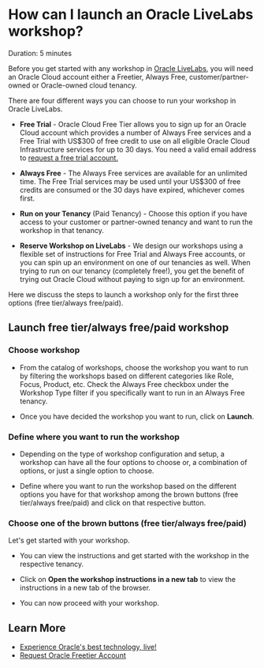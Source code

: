 # How can I launch an Oracle LiveLabs workshop?

Duration: 5 minutes

Before you get started with any workshop in [Oracle LiveLabs](http://developer.oracle.com/livelabs), you will need an Oracle Cloud account either a Freetier, Always Free, customer/partner-owned or Oracle-owned cloud tenancy.

There are four different ways you can choose to run your workshop in Oracle LiveLabs.

- **Free Trial** - Oracle Cloud Free Tier allows you to sign up for an Oracle Cloud account which provides a number of Always Free services and a Free Trial with US$300 of free credit to use on all eligible Oracle Cloud Infrastructure services for up to 30 days. You need a valid email address to [request a free trial account.](https://github.com/oracle-livelabs/common/blob/main/labs/cloud-login/pre-register-free-tier-account.md)

- **Always Free** - The Always Free services are available for an unlimited time. The Free Trial services may be used until your US$300 of free credits are consumed or the 30 days have expired, whichever comes first.

- **Run on your Tenancy** (Paid Tenancy) - Choose this option if you have access to your customer or partner-owned tenancy and want to run the workshop in that tenancy.

- **Reserve Workshop on LiveLabs** - We design our workshops using a flexible set of instructions for Free Trial and Always Free accounts, or you can spin up an environment on one of our tenancies as well. When trying to run on our tenancy (completely free!), you get the benefit of trying out Oracle Cloud without paying to sign up for an environment.

Here we discuss the steps to launch a workshop only for the first three options (free tier/always free/paid).

## Launch free tier/always free/paid workshop

### **Choose workshop**

- From the catalog of workshops, choose the workshop you want to run by filtering the workshops based on different categories like Role, Focus, Product, etc. Check the Always Free checkbox under the Workshop Type filter if you specifically want to run in an Always Free tenancy.

- Once you have decided the workshop you want to run, click on **Launch**.

### **Define where you want to run the workshop**

- Depending on the type of workshop configuration and setup, a workshop can have all the four options to choose or, a combination of options, or just a single option to choose.

- Define where you want to run the workshop based on the different options you have for that workshop among the brown buttons (free tier/always free/paid) and click on that respective button.

### **Choose one of the brown buttons (free tier/always free/paid)**

Let's get started with your workshop.

-   You can view the instructions and get started with the workshop in the respective tenancy.

-   Click on **Open the workshop instructions in a new tab** to view the instructions in a new tab of the browser.

-   You can now proceed with your workshop.

## Learn More

* [Experience Oracle's best technology, live!](http://developer.oracle.com/livelabs)
* [Request Oracle Freetier Account](https://github.com/oracle-livelabs/common/blob/main/labs/cloud-login/pre-register-free-tier-account.md)